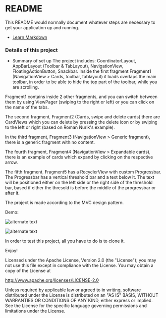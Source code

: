 # README #

This README would normally document whatever steps are necessary to get your application up and running.


* [Learn Markdown](https://bitbucket.org/tutorials/markdowndemo)

### Details of this project ###

* Summary of set up
The project includes: CoordinatorLayout, AppBarLayout (Toolbar & TabLayout), NavigationView, FloatingActionButton, Snackbar. 
Inside the first fragment Fragment1 (NavigationView > Cards, toolbar, tablayout) it loads overlaps the main toolbar, in order to be able to hide the top part of the toolbar, while you are scrolling. 

Fragment1 contains inside 2 other fragments, and you can switch between them by using ViewPager (swiping to the right or left) or you can click on the name of the tabs. 

The second fragment, Fragment2 (Cards, swipe and delete cards) there are CardViews which you can delete by pressing the delete icon or by swiping to the left or right (based on Roman Nurik's example).  

In the third fragment, Fragment3 (NavigationView > Generic fragment), there is a generic fragment with no content.

The fourth fragment, Fragment4 (NavigationView > Expandable cards), there is an example of cards which expand by clicking on the respective arrow.

The fifth fragment, Fragment5 has a RecyclerView with custom Progressbar. The Progressbar has a vertical threshold bar and a text below it. The text will be positioned either on the left side or the right side of the threshold bar, based if either the thresold is before the middle of the progressbar or after it.

The project is made according to the MVC design pattern. 

Demo:

![alternate text](https://github.com/OctavianIonel/AndroidDesignSupportLibraryWithCards2015/blob/master/cards_animation.gif)

![alternate text](https://github.com/OctavianIonel/AndroidDesignSupportLibraryWithCards2015/blob/master/progressbar_with_threshold.gif)

In order to test this project, all you have to do is to clone it.

Enjoy!

Licensed under the Apache License, Version 2.0 (the "License");
you may not use this file except in compliance with the License.
You may obtain a copy of the License at

   http://www.apache.org/licenses/LICENSE-2.0

Unless required by applicable law or agreed to in writing, software
distributed under the License is distributed on an "AS IS" BASIS,
WITHOUT WARRANTIES OR CONDITIONS OF ANY KIND, either express or implied.
See the License for the specific language governing permissions and
limitations under the License.
